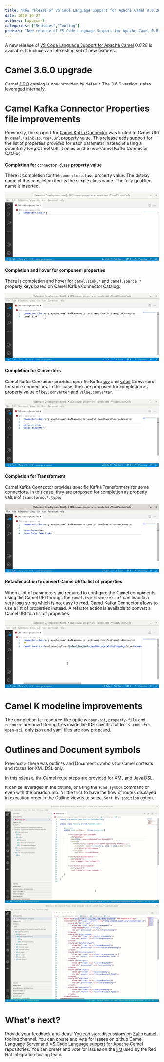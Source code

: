 ```yaml
---
title: "New release of VS Code Language Support for Apache Camel 0.0.28"
date: 2020-10-27
authors: [apupier]
categories: ["Releases","Tooling"]
preview: "New release of VS Code Language Support for Apache Camel 0.0.28: Camel 3.6.0, Camel Kafka Connector and Camel K Modeline and outline"
---
```


A new release of [VS Code Language Support for Apache Camel](https://marketplace.visualstudio.com/items?itemName=redhat.vscode-apache-camel) 0.0.28 is available. It includes an interesting set of new features.

# Camel 3.6.0 upgrade

Camel [3.6.0](https://camel.apache.org/blog/2020/10/Camel36-Whatsnew/) catalog is now provided by default. The 3.6.0 version is also leveraged internally.

# Camel Kafka Connector Properties file improvements

Previously, the support for [Camel Kafka Connector](https://camel.apache.org/camel-kafka-connector/latest/index.html) was limited to Camel URI in `camel.(sink|source).url` property value.
This release adds support for the list of properties provided for each parameter instead of using a potentially long Camel URI. It relies on the new Camel Kafka Connector Catalog.

#### Completion for `connector.class` property value

There is completion for the `connector.class` property value. The display name of the completion item is the simple class name. The fully qualified name is inserted.

![Completion for connector.class](completionConnectorClass.gif "Completion for connector.class") 

#### Completion and hover for component properties
 
There is completion and hover for `camel.sink.*` and `camel.source.*` property keys based on Camel Kafka Connector Catalog.
  
![Completion and hover for component properties](completionAndHoverForCamelSinkSourceProperties.gif "Completion and hover for component properties") 
  
#### Completion for Converters

Camel Kafka Connector provides specific Kafka [key](https://kafka.apache.org/documentation/#key.converter) and [value](https://kafka.apache.org/documentation/#value.converter) Converters for some connectors. In this case, they are proposed for completion as property value of `key.converter` and `value.converter`.

![Completion for Converters](completionConverter.gif "Completion for Converters") 
  
#### Completion for Transformers

Camel Kafka Connector provides specific [Kafka Transformers](https://kafka.apache.org/documentation/#connect_transforms) for some connectors. In this case, they are proposed for completion as property value of `transforms.*.type`.

![Completion for Transformers](completionTransformer.gif "Completion for Transformers") 

#### Refactor action to convert Camel URI to list of properties

When a lot of parameters are required to configure the Camel components, using the Camel URI through the `camel.(sink|source).url` can lead to a very long string which is not easy to read. Camel Kafka Connector allows to use a list of properties instead. A refactor action is available to convert a Camel URI to a list of properties.

![Refactor action to convert Camel URI to list of properties](convertCamelURlToListOfProperties.gif "Refactor action to convert Camel URI to list of properties") 

# Camel K modeline improvements

The completion for resource-like options `open-api`, `property-file` and `resource` are now filtering files inside the IDE specific folder `.vscode`. For `open-api`, only json and yaml files are now proposed.

# Outlines and Document symbols

Previously, there was outlines and Document symbols for Camel contexts and routes for XML DSL only.

In this release, the Camel route steps are provided for XML and Java DSL.

It can be leveraged in the outline, or using the `Find symbol` command or even with the breadcrumb.
A little trick to have the flow of routes displayed in execution order in the Outline view is to select `Sort by position` option.

![Document Symbol Java](DocumentSymbolJava.gif "Document Symbol Java")
![Document Symbol XML](DocumentSymbolXML.gif "Document Symbol XML")

# What's next?

Provide your feedback and ideas!
You can start discussions on [Zulip camel-tooling channel](https://camel.zulipchat.com/#narrow/stream/258729-camel-tooling).
You can create and vote for issues on github [Camel Language Server](https://github.com/camel-tooling/camel-language-server/issues) and [VS Code Language support for Apache Camel](https://github.com/camel-tooling/camel-lsp-client-vscode/issues) repositories.
You can create and vote for issues on the [jira](https://issues.redhat.com/browse/FUSETOOLS2) used by the Red Hat Integration tooling team.